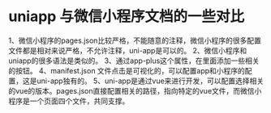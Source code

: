 # uniapp 与微信小程序文档的一些对比
1、微信小程序的pages.json比较严格，不能随意的注释，微信小程序的很多配置文件都是相对来说严格，不允许注释，uni-app是可以的。
2、微信小程序和uniapp的很多语法是类似的。
3、通过app-plus这个属性，在里面添加一些相关的按钮。
4、manifest.json 文件点击是可视化的，可以配置app和小程序的配置，这是uni-app独有的。
5、uni-app是通过vue来进行开发，可以配置选择相关的vue的版本。pages.json直接配置相关的路径，指向特定的vue文件，而微信小程序是一个页面四个文件，共同支撑。
